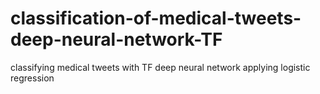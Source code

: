 # classification-of-medical-tweets-deep-neural-network-TF
classifying medical tweets with TF deep neural network applying logistic regression

